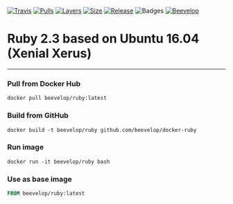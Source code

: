 [![Travis](https://shields.beevelop.com/travis/beevelop/docker-ruby.svg?style=flat-square)](https://travis-ci.org/beevelop/docker-ruby)
[![Pulls](https://shields.beevelop.com/docker/pulls/beevelop/ruby.svg?style=flat-square)](https://links.beevelop.com/d-ruby)
[![Layers](https://shields.beevelop.com/docker/image/layers/beevelop/ruby/latest.svg?style=flat-square)](https://links.beevelop.com/d-ruby)
[![Size](https://shields.beevelop.com/docker/image/size/beevelop/ruby/latest.svg?style=flat-square)](https://links.beevelop.com/d-ruby)
[![Release](https://shields.beevelop.com/github/release/beevelop/docker-ruby.svg?style=flat-square)](https://github.com/beevelop/docker-ruby/releases)
![Badges](https://shields.beevelop.com/badge/badges-7-brightgreen.svg?style=flat-square)
[![Beevelop](https://links.beevelop.com/honey-badge)](https://beevelop.com)

# Ruby 2.3 based on Ubuntu 16.04 (Xenial Xerus)
----
### Pull from Docker Hub
```
docker pull beevelop/ruby:latest
```

### Build from GitHub
```
docker build -t beevelop/ruby github.com/beevelop/docker-ruby
```

### Run image
```
docker run -it beevelop/ruby bash
```

### Use as base image
```Dockerfile
FROM beevelop/ruby:latest
```
